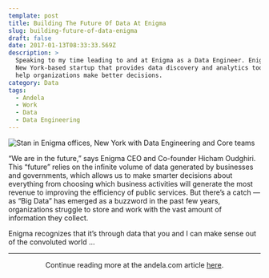 ```yaml
---
template: post
title: Building The Future Of Data At Enigma
slug: building-future-of-data-enigma
draft: false
date: 2017-01-13T08:33:33.569Z
description: >
  Speaking to my time leading to and at Enigma as a Data Engineer. Enigma is a
  New York-based startup that provides data discovery and analytics tools to
  help organizations make better decisions.
category: Data
tags:
  - Andela
  - Work
  - Data
  - Data Engineering
---
```

![Stan in Enigma offices, New York with Data Engineering and Core teams](/media/enigma.jpg "Stan in Enigma offices, New York with Data Engineering and Core teams")

“We are in the future,” says Enigma CEO and Co-founder Hicham Oudghiri. This “future” relies on the infinite volume of data generated by businesses and governments, which allows us to make smarter decisions about everything from choosing which business activities will generate the most revenue to improving the efficiency of public services. But there’s a catch — as “Big Data” has emerged as a buzzword in the past few years, organizations struggle to store and work with the vast amount of information they collect.

Enigma recognizes that it’s through data that you and I can make sense out of the convoluted world ...

- - -

<center>
Continue reading more at the andela.com article <a href="(https://goo.gl/yWYoyJ" target="_blank">here</a>.
